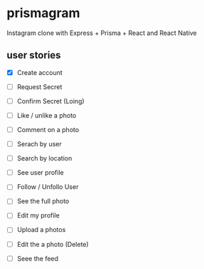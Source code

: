 # prismagram
Instagram clone with Express + Prisma + React and React Native


## user stories

- [X] Create account
- [ ] Request Secret
- [ ] Confirm Secret (Loing)
- [ ] Like / unlike a photo
- [ ] Comment on a photo
- [ ] Serach by user
- [ ] Search by location
- [ ] See user profile
- [ ] Follow / Unfollo User
- [ ] See the full photo
- [ ] Edit my profile

- [ ] Upload a photos
- [ ] Edit the a photo (Delete)
- [ ] Seee the feed